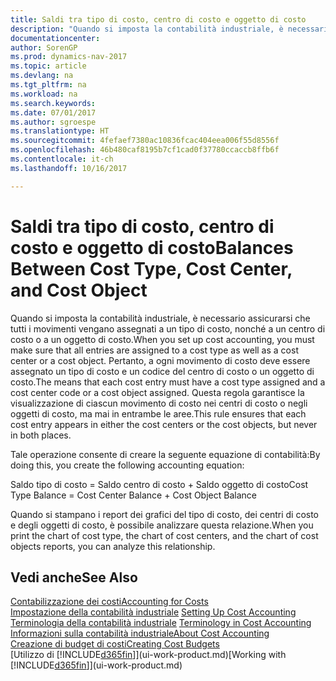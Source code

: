 ```yaml
---
title: Saldi tra tipo di costo, centro di costo e oggetto di costo
description: "Quando si imposta la contabilità industriale, è necessario assicurarsi che tutti i movimenti vengano assegnati a un tipo di costo, nonché a un centro di costo o a un oggetto di costo. Pertanto, a ogni movimento di costo deve essere assegnato un tipo di costo e un codice del centro di costo o un oggetto di costo. Questa regola garantisce la visualizzazione di ciascun movimento di costo nei centri di costo o negli oggetti di costo, ma mai in entrambe le aree."
documentationcenter: 
author: SorenGP
ms.prod: dynamics-nav-2017
ms.topic: article
ms.devlang: na
ms.tgt_pltfrm: na
ms.workload: na
ms.search.keywords: 
ms.date: 07/01/2017
ms.author: sgroespe
ms.translationtype: HT
ms.sourcegitcommit: 4fefaef7380ac10836fcac404eea006f55d8556f
ms.openlocfilehash: 46b480caf8195b7cf1cad0f37780ccaccb8ffb6f
ms.contentlocale: it-ch
ms.lasthandoff: 10/16/2017

---
```

# <a name="balances-between-cost-type-cost-center-and-cost-object"></a><span data-ttu-id="c8e7f-105">Saldi tra tipo di costo, centro di costo e oggetto di costo</span><span class="sxs-lookup"><span data-stu-id="c8e7f-105">Balances Between Cost Type, Cost Center, and Cost Object</span></span>
<span data-ttu-id="c8e7f-106">Quando si imposta la contabilità industriale, è necessario assicurarsi che tutti i movimenti vengano assegnati a un tipo di costo, nonché a un centro di costo o a un oggetto di costo.</span><span class="sxs-lookup"><span data-stu-id="c8e7f-106">When you set up cost accounting, you must make sure that all entries are assigned to a cost type as well as a cost center or a cost object.</span></span> <span data-ttu-id="c8e7f-107">Pertanto, a ogni movimento di costo deve essere assegnato un tipo di costo e un codice del centro di costo o un oggetto di costo.</span><span class="sxs-lookup"><span data-stu-id="c8e7f-107">The means that each cost entry must have a cost type assigned and a cost center code or a cost object assigned.</span></span> <span data-ttu-id="c8e7f-108">Questa regola garantisce la visualizzazione di ciascun movimento di costo nei centri di costo o negli oggetti di costo, ma mai in entrambe le aree.</span><span class="sxs-lookup"><span data-stu-id="c8e7f-108">This rule ensures that each cost entry appears in either the cost centers or the cost objects, but never in both places.</span></span>  

 <span data-ttu-id="c8e7f-109">Tale operazione consente di creare la seguente equazione di contabilità:</span><span class="sxs-lookup"><span data-stu-id="c8e7f-109">By doing this, you create the following accounting equation:</span></span>  

 <span data-ttu-id="c8e7f-110">Saldo tipo di costo = Saldo centro di costo + Saldo oggetto di costo</span><span class="sxs-lookup"><span data-stu-id="c8e7f-110">Cost Type Balance = Cost Center Balance + Cost Object Balance</span></span>  

 <span data-ttu-id="c8e7f-111">Quando si stampano i report dei grafici del tipo di costo, dei centri di costo e degli oggetti di costo, è possibile analizzare questa relazione.</span><span class="sxs-lookup"><span data-stu-id="c8e7f-111">When you print the chart of cost type, the chart of cost centers, and the chart of cost objects reports, you can analyze this relationship.</span></span>  

## <a name="see-also"></a><span data-ttu-id="c8e7f-112">Vedi anche</span><span class="sxs-lookup"><span data-stu-id="c8e7f-112">See Also</span></span>  
[<span data-ttu-id="c8e7f-113">Contabilizzazione dei costi</span><span class="sxs-lookup"><span data-stu-id="c8e7f-113">Accounting for Costs</span></span>](finance-manage-cost-accounting.md)  
 <span data-ttu-id="c8e7f-114">[Impostazione della contabilità industriale](finance-set-up-cost-accounting.md) </span><span class="sxs-lookup"><span data-stu-id="c8e7f-114">[Setting Up Cost Accounting](finance-set-up-cost-accounting.md) </span></span>  
 <span data-ttu-id="c8e7f-115">[Terminologia della contabilità industriale](finance-terminology-in-cost-accounting.md) </span><span class="sxs-lookup"><span data-stu-id="c8e7f-115">[Terminology in Cost Accounting](finance-terminology-in-cost-accounting.md) </span></span>  
 [<span data-ttu-id="c8e7f-116">Informazioni sulla contabilità industriale</span><span class="sxs-lookup"><span data-stu-id="c8e7f-116">About Cost Accounting</span></span>](finance-about-cost-accounting.md)  
 [<span data-ttu-id="c8e7f-117">Creazione di budget di costi</span><span class="sxs-lookup"><span data-stu-id="c8e7f-117">Creating Cost Budgets</span></span>](finance-create-cost-budgets.md)  
 <span data-ttu-id="c8e7f-118">[Utilizzo di [!INCLUDE[d365fin](includes/d365fin_md.md)]](ui-work-product.md)</span><span class="sxs-lookup"><span data-stu-id="c8e7f-118">[Working with [!INCLUDE[d365fin](includes/d365fin_md.md)]](ui-work-product.md)</span></span>

